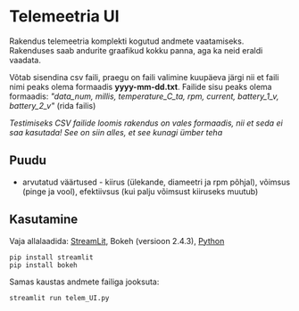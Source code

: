 # Telemeetria UI
Rakendus telemeetria komplekti kogutud andmete vaatamiseks. Rakenduses saab andurite graafikud kokku panna, aga ka neid eraldi vaadata.


Võtab sisendina csv faili, praegu on faili valimine kuupäeva järgi nii et faili nimi peaks olema formaadis **yyyy-mm-dd.txt**. 
Failide sisu peaks olema formaadis: *"data_num, millis, temperature_C_ta, rpm, current, battery_1_v, battery_2_v"* (rida failis)

*Testimiseks CSV failide loomis rakendus on vales formaadis, nii et seda ei saa kasutada! See on siin alles, et see kunagi ümber teha*
## Puudu
- arvutatud väärtused - kiirus (ülekande, diameetri ja rpm põhjal), võimsus (pinge ja vool), efektiivsus (kui palju võimsust kiiruseks muutub)

## Kasutamine
Vaja allalaadida: [StreamLit](https://docs.streamlit.io/get-started/installation), Bokeh (versioon 2.4.3), [Python](https://www.python.org/downloads/)
```
pip install streamlit
pip install bokeh
```

Samas kaustas andmete failiga jooksuta:
```
streamlit run telem_UI.py
```
